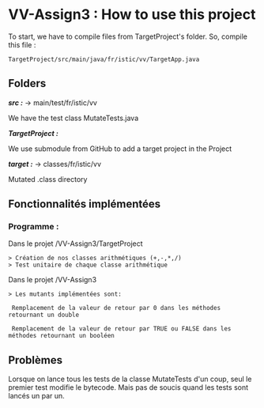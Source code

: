 # VV-Assign3 : How to use this project

To start, we have to compile files from TargetProject's folder.
So, compile this file :

  	TargetProject/src/main/java/fr/istic/vv/TargetApp.java

## Folders 
 
 **_src :_** -> main/test/fr/istic/vv
    <p>We have the test class MutateTests.java</p>

 **_TargetProject :_** 
    <p>We use submodule from GitHub to add a target project in the Project</p>

 **_target :_** -> classes/fr/istic/vv 
    <p>Mutated .class directory</p>

## Fonctionnalités implémentées 

 ### Programme :
 
 Dans le projet /VV-Assign3/TargetProject
 
    > Création de nos classes arithmétiques (+,-,*,/)
    > Test unitaire de chaque classe arithmétique
 
  Dans le projet /VV-Assign3
  
    > Les mutants implémentées sont:
      
     Remplacement de la valeur de retour par 0 dans les méthodes retournant un double
     
     Remplacement de la valeur de retour par TRUE ou FALSE dans les méthodes retournant un booléen
     
 ## Problèmes
 
 Lorsque on lance tous les tests de la classe MutateTests d'un coup, seul le premier test modifie le bytecode.
 Mais pas de soucis quand les tests sont lancés un par un.